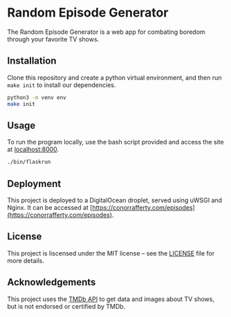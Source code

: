 # Random Episode Generator

The Random Episode Generator is a web app for combating boredom through your favorite TV shows.

## Installation

Clone this repository and create a python virtual environment, and then run `make init` to install our dependencies.

```bash
python3 -m venv env
make init
```

## Usage

To run the program locally, use the bash script provided and access the site at [localhost:8000](localhost:8000).

```bash
./bin/flaskrun
```

## Deployment

This project is deployed to a DigitalOcean droplet, served using uWSGI and Nginx. It can be accessed at [https://conorrafferty.com/episodes](https://conorrafferty.com/episodes).

## License

This project is liscensed under the MIT license – see the [LICENSE](LICENSE) file for more details.

## Acknowledgements

This project uses the [TMDb API](https://www.themoviedb.org/documentation/api) to get data and images about TV shows, but is not endorsed or certified by TMDb.
